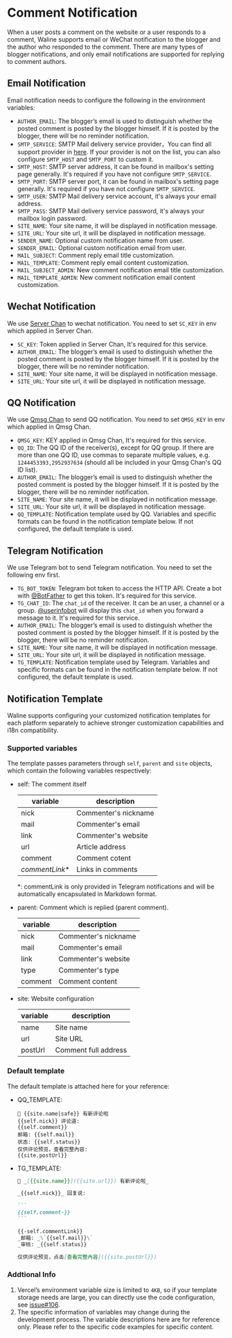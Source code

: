 # Comment Notification

When a user posts a comment on the website or a user responds to a comment, Waline supports email or WeChat notification to the blogger and the author who responded to the comment. There are many types of blogger notifications, and only email notifications are supported for replying to comment authors.

## Email Notification

Email notification needs to configure the following in the environment variables:

- `AUTHOR_EMAIL`: The blogger’s email is used to distinguish whether the posted comment is posted by the blogger himself. If it is posted by the blogger, there will be no reminder notification.
- `SMTP_SERVICE`: SMTP Mail delivery service provider，You can find all support provider in [here](https://github.com/nodemailer/nodemailer/blob/master/lib/well-known/services.json). If your provider is not on the list, you can also configure `SMTP_HOST` and `SMTP_PORT` to custom it.
- `SMTP_HOST`: SMTP server address, it can be found in mailbox's setting page generally. It's required if you have not configure `SMTP_SERVICE`.
- `SMTP_PORT`: SMTP server port, it can be found in mailbox's setting page generally. It's required if you have not configure `SMTP_SERVICE`.
- `SMTP_USER`: SMTP Mail delivery service account, it's always your email address.
- `SMTP_PASS`: SMTP Mail delivery service password, it's always your mailbox login password.
- `SITE_NAME`: Your site name, it will be displayed in notification message.
- `SITE_URL`: Your site url, it will be displayed in notification message.
- `SENDER_NAME`: Optional custom notification name from user.
- `SENDER_EMAIL`: Optional custom notification email from user.
- `MAIL_SUBJECT`: Comment reply email title customization.
- `MAIL_TEMPLATE`: Comment reply email content customization.
- `MAIL_SUBJECT_ADMIN`: New comment notification email title customization.
- `MAIL_TEMPLATE_ADMIN`: New comment notification email content customization.

## Wechat Notification

We use [Server Chan](http://sc.ftqq.com/3.version) to wechat notification. You need to set `SC_KEY` in env which applied in Server Chan.

- `SC_KEY`: Token applied in Server Chan, It's required for this service.
- `AUTHOR_EMAIL`: The blogger’s email is used to distinguish whether the posted comment is posted by the blogger himself. If it is posted by the blogger, there will be no reminder notification.
- `SITE_NAME`: Your site name, it will be displayed in notification message.
- `SITE_URL`: Your site url, it will be displayed in notification message.

## QQ Notification

We use [Qmsg Chan](https://qmsg.zendee.cn) to send QQ notification. You need to set `QMSG_KEY` in env which applied in Qmsg Chan.

- `QMSG_KEY`: KEY applied in Qmsg Chan, It's required for this service.
- `QQ_ID`: The QQ ID of the receiver(s), except for QQ group. If there are more than one QQ ID, use commas to separate multiple values, e.g. `1244453393,2952937634` (should all be included in your Qmsg Chan's QQ ID list).
- `AUTHOR_EMAIL`: The blogger’s email is used to distinguish whether the posted comment is posted by the blogger himself. If it is posted by the blogger, there will be no reminder notification.
- `SITE_NAME`: Your site name, it will be displayed in notification message.
- `SITE_URL`: Your site url, it will be displayed in notification message.
- `QQ_TEMPLATE`: Notification template used by QQ. Variables and specific formats can be found in the notification template below. If not configured, the default template is used.

## Telegram Notification

We use Telegram bot to send Telegram notification. You need to set the following env first.

- `TG_BOT_TOKEN`: Telegram bot token to access the HTTP API. Create a bot with [@BotFather](https://t.me/BotFather) to get this token. It's required for this service.
- `TG_CHAT_ID`: The `chat_id` of the receiver. It can be an user, a channel or a group. [@userinfobot](https://t.me/userinfobot) will display this `chat_id` when you forward a message to it. It's required for this service.
- `AUTHOR_EMAIL`: The blogger’s email is used to distinguish whether the posted comment is posted by the blogger himself. If it is posted by the blogger, there will be no reminder notification.
- `SITE_NAME`: Your site name, it will be displayed in notification message.
- `SITE_URL`: Your site url, it will be displayed in notification message.
- `TG_TEMPLATE`: Notification template used by Telegram. Variables and specific formats can be found in the notification template below. If not configured, the default template is used.

## Notification Template

Waline supports configuring your customized notification templates for each platform separately to achieve stronger customization capabilities and i18n compatibility.

### Supported variables

The template passes parameters through `self`, `parent` and `site` objects, which contain the following variables respectively:

- self: The comment itself

  | variable        | description          |
  | --------------- | -------------------- |
  | nick            | Commenter's nickname |
  | mail            | Commenter's email    |
  | link            | Commenter's website  |
  | url             | Article address      |
  | comment         | Comment cotent       |
  | _commentLink_\* | Links in comments    |

  \*: commentLink is only provided in Telegram notifications and will be automatically encapsulated in Markdown format.

- parent: Comment which is replied (parent comment).

  | variable | description          |
  | -------- | -------------------- |
  | nick     | Commenter's nickname |
  | mail     | Commenter's email    |
  | link     | Commenter's website  |
  | type     | Commenter's type     |
  | comment  | Comment content      |

- site: Website configuration

  | variable | description          |
  | -------- | -------------------- |
  | name     | Site name            |
  | url      | Site URL             |
  | postUrl  | Comment full address |

### Default template

The default template is attached here for your reference:

- QQ_TEMPLATE:

  ```plain
  💬 {{site.name|safe}} 有新评论啦
  {{self.nick}} 评论道:
  {{self.comment}}
  邮箱: {{self.mail}}
  状态: {{self.status}}
  仅供评论预览，查看完整內容:
  {{site.postUrl}}
  ```

- TG_TEMPLATE:

  ````md
  💬 _[{{site.name}}]({{site.url}}) 有新评论啦_

  _{{self.nick}}_ 回复说:

  ```
  {{self.comment-}}
  ```

  {{-self.commentLink}}
  _邮箱: _\`{{self.mail}}\`
  _审核: _{{self.status}}

  仅供评论预览，点击[查看完整內容]({{site.postUrl}})
  ````

### Addtional Info

1. Vercel’s environment variable size is limited to `4KB`, so if your template storage needs are large, you can directly use the code configuration, see [issue#106](https://github.com/lizheming/waline/issues/106).
2. The specific information of variables may change during the development process. The variable descriptions here are for reference only. Please refer to the specific code examples for specific content.
